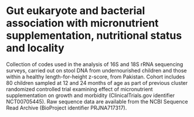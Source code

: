 # Gut eukaryote and bacterial association with micronutrient supplementation, nutritional status and locality

Collection of codes used in the analysis of 16S and 18S rRNA sequencing surveys, carried out on stool DNA from undernourished children and those within a healthy length-for-height z-score, from Pakistan. Cohort includes 80 children sampled at 12 and 24 months of age as part of previous cluster randomized controlled trial examining effect of micronutrient supplementation on growth and morbidity (ClinicalTrials.gov identifier NCT00705445). Raw sequence data are available from the NCBI Sequence Read Archive (BioProject identifier PRJNA717317).

